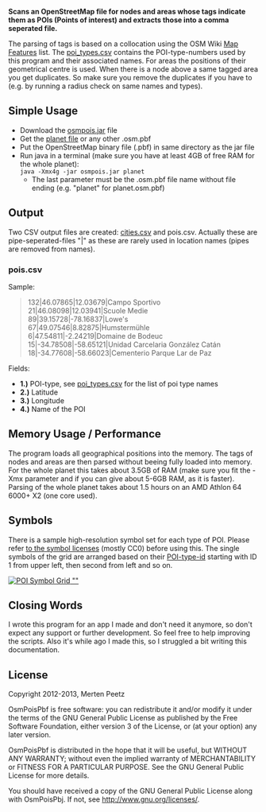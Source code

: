**Scans an OpenStreetMap file for nodes and areas whose tags indicate them as POIs (Points of interest) and extracts those into a comma seperated file.**

The parsing of tags is based on a collocation using the OSM Wiki [Map Features](http://wiki.openstreetmap.org/wiki/Map_Features) list. The [poi\_types.csv](https://github.com/MorbZ/OsmPoisPbf/blob/master/poi_types.csv) contains the POI-type-numbers used by this program and their associated names. For areas the positions of their geometrical centre is used. When there is a node above a same tagged area you get duplicates. So make sure you remove the duplicates if you have to (e.g. by running a radius check on same names and types).

Simple Usage
--------------

* Download the [osmpois.jar](http://morbz.de/downloads/osmpois.jar) file
* Get the [planet file](http://planet.openstreetmap.org/pbf/) or any other .osm.pbf
* Put the OpenStreetMap binary file (.pbf) in same directory as the jar file
* Run java in a terminal (make sure you have at least 4GB of free RAM for the whole planet):  
    `java -Xmx4g -jar osmpois.jar planet`
    * The last parameter must be the .osm.pbf file name without file ending (e.g. "planet" for planet.osm.pbf)

  
Output
--------------
Two CSV output files are created: [cities.csv](https://github.com/MorbZ/OsmPoisPbf/blob/master/doc/cities_csv.md) and pois.csv. Actually these are pipe-seperated-files "|" as these are rarely used in location names (pipes are removed from names).

### pois.csv ###
Sample:
> 132|46.07865|12.03679|Campo Sportivo  
> 21|46.08098|12.03941|Scuole Medie  
> 89|39.15728|-78.16837|Lowe's  
> 67|49.07546|8.82875|Humstermühle  
> 6|47.54811|-2.24219|Domaine de Bodeuc  
> 15|-34.78508|-58.65121|Unidad Carcelaria González Catán  
> 18|-34.77608|-58.66023|Cementerio Parque Lar de Paz

Fields:

* **1.)** POI-type, see [poi\_types.csv](https://github.com/MorbZ/OsmPoisPbf/blob/master/poi_types.csv) for the list of poi type names
* **2.)** Latitude  
* **3.)** Longitude  
* **4.)** Name of the POI

Memory Usage / Performance
--------------

The program loads all geographical positions into the memory. The tags of nodes and areas are then parsed without beeing fully loaded into memory. For the whole planet this takes about 3.5GB of RAM (make sure you fit the -Xmx parameter and if you can give about 5-6GB RAM, as it is faster). Parsing of the whole planet takes about 1.5 hours on an AMD Athlon 64 6000+ X2 (one core used).

Symbols
--------------

There is a sample high-resolution symbol set for each type of POI. Please refer [to the symbol licenses](https://github.com/MorbZ/OsmPoisPbf/blob/master/poi_symbols/symbol_licenses.txt) (mostly CC0) before using this. The single symbols of the grid are arranged based on their [POI-type-id](https://github.com/MorbZ/OsmPoisPbf/blob/master/poi_types.csv) starting with ID 1 from upper left, then second from left and so on.

[![POI Symbol Grid](https://raw.github.com/MorbZ/OsmPoisPbf/master/poi_symbols/symbol_grid.png) ""](https://github.com/MorbZ/OsmPoisPbf/blob/master/poi_symbols/symbol_grid.png)

Closing Words
--------------

I wrote this program for an app I made and don't need it anymore, so don't expect any support or further development. So feel free to help improving the scripts. Also it's while ago I made this, so I struggled a bit writing this documentation. 

License
--------------

Copyright 2012-2013, Merten Peetz

OsmPoisPbf is free software: you can redistribute it and/or modify it under the terms of the GNU 
General Public License as published by the Free Software Foundation, either version 3 of the 
License, or (at your option) any later version.

OsmPoisPbf is distributed in the hope that it will be useful, but WITHOUT ANY WARRANTY; without 
even the implied warranty of MERCHANTABILITY or FITNESS FOR A PARTICULAR PURPOSE. See the GNU 
General Public License for more details.

You should have received a copy of the GNU General Public License along with OsmPoisPbj. If not, 
see http://www.gnu.org/licenses/.